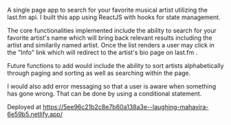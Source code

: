 A single page app to search for your favorite musical artist utilizing the last.fm api. I built this app using ReactJS with hooks for state management.

The core functionalities implemented include the ability to search for your favorite artist's name which will bring back relevant results including the artist and similarily named artist. Once the list renders a user may click in the "Info" link which will redirect to the artist's bio page on last.fm .

Future functions to add would include the ability to sort artists alphabetically through paging and sorting as well as searching within the page.

I would also add error messaging so that a user is aware when something has gone wrong. That can be done by using a conditional statement.

Deployed at https://5ee96c21b2c8e7b60a138a3e--laughing-mahavira-6e59b5.netlify.app/